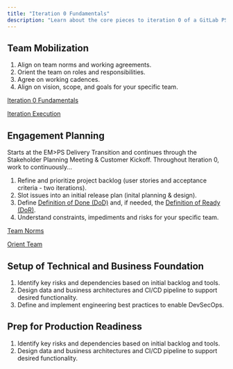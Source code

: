 ```yaml
---
title: "Iteration 0 Fundamentals"
description: "Learn about the core pieces to iteration 0 of a GitLab PS engagement with a customer."
---
```


## Team Mobilization

1. Align on team norms and working agreements.
2. Orient the team on roles and responsibilities.
3. Agree on working cadences.
4. Align on vision, scope, and goals for your specific team.

[Iteration 0 Fundamentals](./iteration-0-fund.png)

[Iteration Execution](./iterative-exec-delivery.png)

## Engagement Planning

Starts at the EM>PS Delivery Transition and continues through the Stakeholder Planning Meeting & Customer Kickoff. Throughout Iteration 0, work to continuously...

1. Refine and prioritize project backlog (user stories and acceptance criteria - two iterations).
2. Slot issues into an initial release plan (inital planning & design).
3. Define [Definition of Done (DoD)](../definition-of-done/_index.md) and, if needed, the [Definition of Ready (DoR)](../definition-of-ready/_index.md).
4. Understand constraints, impediments and risks for your specific team.

[Team Norms](./align-team-norms.png)

[Orient Team](./orient-roles-responsibilities.png)

## Setup of Technical and Business Foundation

1. Identify key risks and dependencies based on initial backlog and tools.
2. Design data and business architectures and CI/CD pipeline to support desired functionality.
3. Define and implement engineering best practices to enable DevSecOps.

## Prep for Production Readiness

1. Identify key risks and dependencies based on initial backlog and tools.
2. Design data and business architectures and CI/CD pipeline to support desired functionality.
